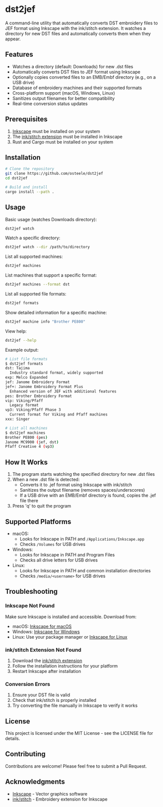 # dst2jef

A command-line utility that automatically converts DST embroidery files to JEF
format using Inkscape with the ink/stitch extension. It watches a directory for
new DST files and automatically converts them when they appear.

## Features

- Watches a directory (default: Downloads) for new .dst files
- Automatically converts DST files to JEF format using Inkscape
- Optionally copies converted files to an EMB/Embf directory (e.g., on a USB
  drive)
- Database of embroidery machines and their supported formats
- Cross-platform support (macOS, Windows, Linux)
- Sanitizes output filenames for better compatibility
- Real-time conversion status updates

## Prerequisites

1. [Inkscape](https://inkscape.org/) must be installed on your system
2. The [ink/stitch extension](https://inkstitch.org/) must be installed in
   Inkscape
3. Rust and Cargo must be installed on your system

## Installation

```bash
# Clone the repository
git clone https://github.com/osteele/dst2jef
cd dst2jef

# Build and install
cargo install --path .
```

## Usage

Basic usage (watches Downloads directory):

```bash
dst2jef watch
```

Watch a specific directory:

```bash
dst2jef watch --dir /path/to/directory
```

List all supported machines:

```bash
dst2jef machines
```

List machines that support a specific format:

```bash
dst2jef machines --format dst
```

List all supported file formats:

```bash
dst2jef formats
```

Show detailed information for a specific machine:

```bash
dst2jef machine info "Brother PE800"
```

View help:

```bash
dst2jef --help
```

Example output:

```bash
# List file formats
$ dst2jef formats
dst: Tajima
  Industry standard format, widely supported
exp: Melco Expanded
jef: Janome Embroidery Format
jef+: Janome Embroidery Format Plus
  Enhanced version of JEF with additional features
pes: Brother Embroidery Format
vip: Viking/Pfaff
  Legacy format
vp3: Viking/Pfaff Phase 3
  Current format for Viking and Pfaff machines
xxx: Singer

# List all machines
$ dst2jef machines
Brother PE800 (pes)
Janome MC9900 (jef, dst)
Pfaff Creative 4 (vp3)
```

## How It Works

1. The program starts watching the specified directory for new .dst files
2. When a new .dst file is detected:
   - Converts it to .jef format using Inkscape with ink/stitch
   - Sanitizes the output filename (removes spaces/underscores)
   - If a USB drive with an EMB/Embf directory is found, copies the .jef file there
3. Press 'q' to quit the program

## Supported Platforms

- macOS:
  - Looks for Inkscape in PATH and `/Applications/Inkscape.app`
  - Checks `/Volumes` for USB drives
- Windows:
  - Looks for Inkscape in PATH and Program Files
  - Checks all drive letters for USB drives
- Linux:
  - Looks for Inkscape in PATH and common installation directories
  - Checks `/media/<username>` for USB drives

## Troubleshooting

### Inkscape Not Found

Make sure Inkscape is installed and accessible. Download from:
- macOS: [Inkscape for macOS][inkscape-mac]
- Windows: [Inkscape for Windows][inkscape-win]
- Linux: Use your package manager or [Inkscape for Linux][inkscape-linux]

### ink/stitch Extension Not Found

1. Download the [ink/stitch extension][inkstitch-install]
2. Follow the installation instructions for your platform
3. Restart Inkscape after installation

### Conversion Errors

1. Ensure your DST file is valid
2. Check that ink/stitch is properly installed
3. Try converting the file manually in Inkscape to verify it works

## License

This project is licensed under the MIT License - see the LICENSE file for details.

## Contributing

Contributions are welcome! Please feel free to submit a Pull Request.

## Acknowledgments

- [Inkscape](https://inkscape.org/) - Vector graphics software
- [ink/stitch](https://inkstitch.org/) - Embroidery extension for Inkscape

[inkscape-mac]: https://inkscape.org/release/1.4/mac-os-x/
[inkscape-win]: https://inkscape.org/release/1.4/windows/
[inkscape-linux]: https://inkscape.org/release/1.4/linux/
[inkstitch-install]: https://inkstitch.org/docs/install/
